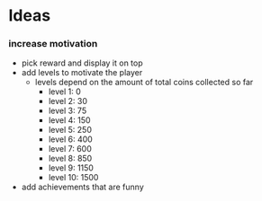 # Ideas

### increase motivation

- pick reward and display it on top
- add levels to motivate the player
  - levels depend on the amount of total coins collected so far
    - level 1: 0
    - level 2: 30
    - level 3: 75
    - level 4: 150
    - level 5: 250
    - level 6: 400
    - level 7: 600
    - level 8: 850
    - level 9: 1150
    - level 10: 1500
- add achievements that are funny
